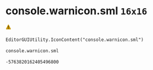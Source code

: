 # console.warnicon.sml `16x16`
<img src="/img/console.warnicon.sml.png" width=16 height=16>

``` CSharp
EditorGUIUtility.IconContent("console.warnicon.sml")
```
```
console.warnicon.sml
```
```
-5763820162405496800
```

